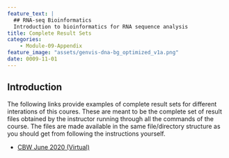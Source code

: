 ```yaml
---
feature_text: |
  ## RNA-seq Bioinformatics
  Introduction to bioinformatics for RNA sequence analysis
title: Complete Result Sets
categories:
    - Module-09-Appendix
feature_image: "assets/genvis-dna-bg_optimized_v1a.png"
date: 0009-11-01
---
```


## Introduction

The following links provide examples of complete result sets for different interations of this coures. These are meant to be the complete set of result files obtained by the instructor running through all the commands of the course. The files are made available in the same file/directory structure as you should get from following the instructions yourself.

- [CBW June 2020 (Virtual)](http://genomedata.org/rnaseq-tutorial/results/cbw2020/)


